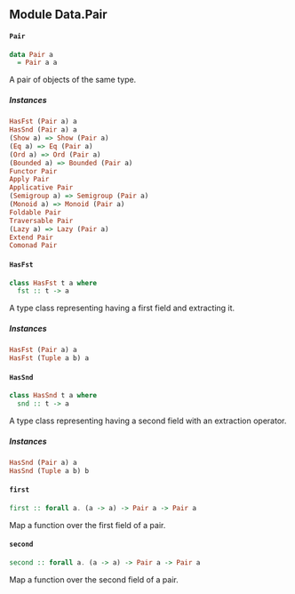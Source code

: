 ## Module Data.Pair

#### `Pair`

``` purescript
data Pair a
  = Pair a a
```

A pair of objects of the same type.

##### Instances
``` purescript
HasFst (Pair a) a
HasSnd (Pair a) a
(Show a) => Show (Pair a)
(Eq a) => Eq (Pair a)
(Ord a) => Ord (Pair a)
(Bounded a) => Bounded (Pair a)
Functor Pair
Apply Pair
Applicative Pair
(Semigroup a) => Semigroup (Pair a)
(Monoid a) => Monoid (Pair a)
Foldable Pair
Traversable Pair
(Lazy a) => Lazy (Pair a)
Extend Pair
Comonad Pair
```

#### `HasFst`

``` purescript
class HasFst t a where
  fst :: t -> a
```

A type class representing having a first field and extracting it.

##### Instances
``` purescript
HasFst (Pair a) a
HasFst (Tuple a b) a
```

#### `HasSnd`

``` purescript
class HasSnd t a where
  snd :: t -> a
```

A type class representing having a second field with an extraction 
operator.

##### Instances
``` purescript
HasSnd (Pair a) a
HasSnd (Tuple a b) b
```

#### `first`

``` purescript
first :: forall a. (a -> a) -> Pair a -> Pair a
```

Map a function over the first field of a pair.

#### `second`

``` purescript
second :: forall a. (a -> a) -> Pair a -> Pair a
```

Map a function over the second field of a pair.


